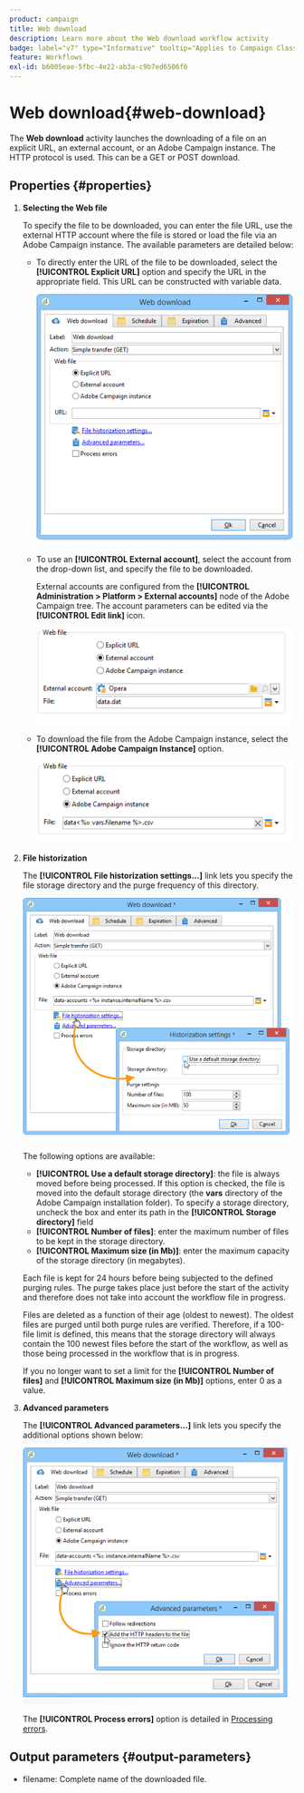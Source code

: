 ```yaml
---
product: campaign
title: Web download
description: Learn more about the Web download workflow activity
badge: label="v7" type="Informative" tooltip="Applies to Campaign Classic v7 only"
feature: Workflows
exl-id: b6005eae-5fbc-4e22-ab3a-c9b7ed6506f6
---
```

# Web download{#web-download}



The **Web download** activity launches the downloading of a file on an explicit URL, an external account, or an Adobe Campaign instance. The HTTP protocol is used. This can be a GET or POST download.

## Properties {#properties}

1. **Selecting the Web file**

   To specify the file to be downloaded, you can enter the file URL, use the external HTTP account where the file is stored or load the file via an Adobe Campaign instance. The available parameters are detailed below:

    * To directly enter the URL of the file to be downloaded, select the **[!UICONTROL Explicit URL]** option and specify the URL in the appropriate field. This URL can be constructed with variable data.
    
      ![](assets/download_web_edit.png)

    * To use an **[!UICONTROL External account]**, select the account from the drop-down list, and specify the file to be downloaded.

      External accounts are configured from the **[!UICONTROL Administration > Platform > External accounts]** node of the Adobe Campaign tree. The account parameters can be edited via the **[!UICONTROL Edit link]** icon.
    
      ![](assets/download_web_edit_external.png)

    * To download the file from the Adobe Campaign instance, select the **[!UICONTROL Adobe Campaign Instance]** option.
    
      ![](assets/download_web_edit_instance.png)

1. **File historization**

   The **[!UICONTROL File historization settings...]** link lets you specify the file storage directory and the purge frequency of this directory.

   ![](assets/download_web_edit_hist.png)

   The following options are available:

    * **[!UICONTROL Use a default storage directory]**: the file is always moved before being processed. If this option is checked, the file is moved into the default storage directory (the **vars** directory of the Adobe Campaign installation folder). To specify a storage directory, uncheck the box and enter its path in the **[!UICONTROL Storage directory]** field 
    * **[!UICONTROL Number of files]**: enter the maximum number of files to be kept in the storage directory.
    * **[!UICONTROL Maximum size (in Mb)]**: enter the maximum capacity of the storage directory (in megabytes).

   Each file is kept for 24 hours before being subjected to the defined purging rules. The purge takes place just before the start of the activity and therefore does not take into account the workflow file in progress.

   Files are deleted as a function of their age (oldest to newest). The oldest files are purged until both purge rules are verified. Therefore, if a 100-file limit is defined, this means that the storage directory will always contain the 100 newest files before the start of the workflow, as well as those being processed in the workflow that is in progress.

   If you no longer want to set a limit for the **[!UICONTROL Number of files]** and **[!UICONTROL Maximum size (in Mb)]** options, enter 0 as a value.

1. **Advanced parameters**

   The **[!UICONTROL Advanced parameters...]** link lets you specify the additional options shown below:

   ![](assets/download_web_edit_advanced.png)

   The **[!UICONTROL Process errors]** option is detailed in [Processing errors](monitoring-workflow-execution.md#processing-errors).

## Output parameters {#output-parameters}

* filename: Complete name of the downloaded file.
